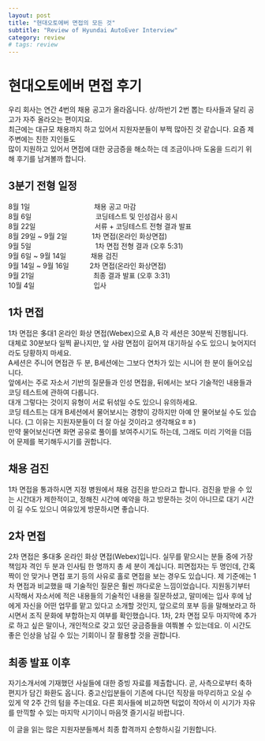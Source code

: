 ```yaml
---
layout: post
title: "현대오토에버 면접의 모든 것"
subtitle: "Review of Hyundai AutoEver Interview"
category: review
# tags: review
---
```


# 현대오토에버 면접 후기

우리 회사는 연간 4번의 채용 공고가 올라옵니다. 상/하반기 2번 뽑는 타사들과 달리 공고가 자주 올라오는 편이지요.<br>
최근에는 대규모 채용까지 하고 있어서 지원자분들이 부쩍 많아진 것 같습니다. 요즘 제 주변에는 친한 지인들도<br>
많이 지원하고 있어서 면접에 대한 궁금증을 해소하는 데 조금이나마 도움을 드리기 위해 후기를 남겨볼까 합니다.<br>

## 3분기 전형 일정
8월 1일　　　　　　　　　 채용 공고 마감<br>
8월 6일　　　　　　　　　 코딩테스트 및 인성검사 응시<br>
8월 22일　　　　　　　　&nbsp;&nbsp;서류 + 코딩테스트 전형 결과 발표<br>
8월 29일 ~ 9월 2일　　 　 1차 면접(온라인 화상면접)<br>
9월 5일　　　　　　　　　 1차 면접 전형 결과 (오후 5:31)<br>
9월 6일 ~ 9월 14일　　　&nbsp;&nbsp;채용 검진<br>
9월 14일 ~ 9월 16일　　　2차 면접(온라인 화상면접)<br>
9월 21일　　　　　　　　&nbsp;&nbsp;최종 결과 발표 (오후 3:31)<br>
10월 4일　　　　　　　　&nbsp;&nbsp;입사<br>

## 1차 면접

1차 면접은 多대1 온라인 화상 면접(Webex)으로 A,B 각 세션은 30분씩 진행됩니다.<br> 
대체로 30분보다 일찍 끝나지만, 앞 사람 면접이 길어져 대기하실 수도 있으니 늦어지더라도 당황하지 마세요.<br>
A세션은 주니어 면접관 두 분, B세션에는 그보다 연차가 있는 시니어 한 분이 들어오십니다.<br>
앞에서는 주로 자소서 기반의 질문들과 인성 면접을, 뒤에서는 보다 기술적인 내용들과 코딩 테스트에 관하여 다룹니다.<br>
대개 그렇다는 것이지 유형이 서로 뒤섞일 수도 있으니 유의하세요.<br>
코딩 테스트는 대개 B세션에서 물어보시는 경향이 강하지만 아예 안 물어보실 수도 있습니다. (그 이유는 지원자분들이 더 잘 아실 것이라고 생각해요ㅎㅎ)<br>
만약 물어보신다면 화면 공유로 풀이를 보여주시기도 하는데, 그래도 미리 기억을 더듬어 문제를 복기해두시기를 권합니다.<br>

## 채용 검진

1차 면접을 통과하시면 지정 병원에서 채용 검진을 받으라고 합니다. 검진을 받을 수 있는 시간대가 제한적이고, 정해진 시간에 예약을 하고 방문하는 것이 아니므로 대기 시간이 길 수도 있으니 여유있게 방문하시면 좋습니다.

## 2차 면접

2차 면접은 多대多 온라인 화상 면접(Webex)입니다. 실무를 맡으시는 분들 중에 가장 책임자 격인 두 분과 인사팀 한 명까지 총 세 분이 계십니다. 피면접자는 두 명인데, 간혹 짝이 안 맞거나 면접 포기 등의 사유로 홀로 면접을 보는 경우도 있습니다.
제 기준에는 1차 면접과 비교했을 때 기술적인 질문은 훨씬 까다로운 느낌이었습니다. 지원동기부터 시작해서 자소서에 적은 내용들의 기술적인 내용을 질문하셨고, 말미에는 입사 후에 남에게 자신을 어떤 업무를 맡고 있다고 소개할 것인지, 앞으로의 포부 등을 말해보라고 하시면서 조직 문화에 부합하는지 여부를 확인했습니다. 1차, 2차 면접 모두 마지막에 추가로 하고 싶은 말이나, 개인적으로 갖고 있던 궁금증들을 여쭤볼 수 있는데요. 이 시간도 좋은 인상을 남길 수 있는 기회이니 잘 활용할 것을 권합니다.


## 최종 발표 이후

자기소개서에 기재했던 사실들에 대한 증빙 자료를 제출합니다. 곧, 사측으로부터 축하편지가 담긴 화환도 옵니다.
중고신입분들이 기존에 다니던 직장을 마무리하고 오실 수 있게 약 2주 간의 텀을 주는데요. 다른 회사들에 비교하면 턱없이 작아서 이 시기가 자유를 만끽할 수 있는 마지막 시기이니 마음껏 즐기시길 바랍니다.

이 글을 읽는 많은 지원자분들께서 최종 합격까지 순항하시길 기원합니다.